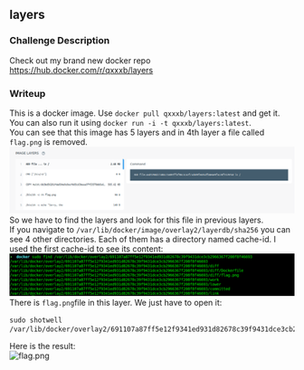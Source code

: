 ## layers

### Challenge Description

Check out my brand new docker repo https://hub.docker.com/r/qxxxb/layers  
  
### Writeup
This is a docker image. Use `docker pull qxxxb/layers:latest` and get it. You can also run it using `docker run -i -t qxxxb/layers:latest`.   
You can see that this image has 5 layers and in 4th layer a file called `flag.png` is removed.  
![3.png](3.png)  
So we have to find the layers and look for this file in previous layers.  
If you navigate to `/var/lib/docker/image/overlay2/layerdb/sha256` you can see 4 other directories. Each of them has a directory named cache-id. I used the first cache-id to see its content:  
![1.png](1.png)  
There is `flag.png`file in this layer. We just have to open it:  
```
sudo shotwell  /var/lib/docker/overlay2/691107a87ff5e12f9341ed931d82678c39f9431dce3cb2966367f208f8f46693/diff/flag.png
```  
Here is the result:  
![flag.png](flag.png)  
